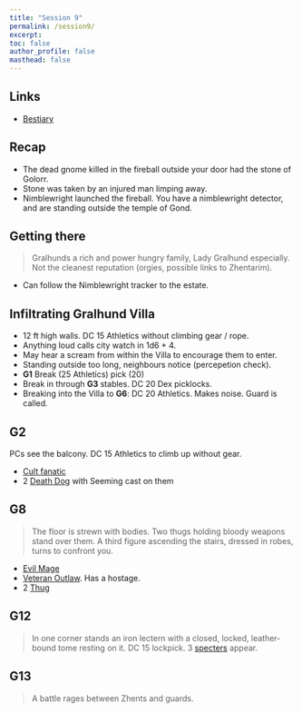 ```yaml
---
title: "Session 9"
permalink: /session9/
excerpt: 
toc: false
author_profile: false
masthead: false
---
```

## Links
- [Bestiary](https://dr-eigenvalue.github.io/bestiary/)

## Recap
- The dead gnome killed in the fireball outside your door had the stone of Golorr.
- Stone was taken by an injured man limping away.
- Nimblewright launched the fireball. You have a nimblewright detector, and are standing outside the temple of Gond.

## Getting there
> Gralhunds a rich and power hungry family, Lady Gralhund especially. Not the cleanest reputation (orgies, possible links to Zhentarim).
 - Can follow the Nimblewright tracker to the estate.

## Infiltrating Gralhund Villa
 - 12 ft high walls. DC 15 Athletics without climbing gear / rope.
 - Anything loud calls city watch in 1d6 + 4.
 - May hear a scream from within the Villa to encourage them to enter.
 - Standing outside too long, neighbours notice (percepetion check).
 - **G1** Break (25 Athletics) pick (20)
 - Break in through **G3** stables. DC 20 Dex picklocks.
 - Breaking into the Villa to **G6**: DC 20 Athletics. Makes noise. Guard is called.

## G2
 PCs see the balcony. DC 15 Athletics to climb up without gear.
  - [Cult fanatic](https://dr-eigenvalue.github.io/bestiary/creature/cult-fanatic)
  - 2 [Death Dog](https://dr-eigenvalue.github.io/bestiary/creature/death-dog) with Seeming cast on them

## G8
> The floor is strewn with bodies. Two thugs holding bloody weapons stand over them. A third figure ascending the stairs, dressed in robes, turns to confront you.
  - [Evil Mage](https://dr-eigenvalue.github.io/bestiary/creature/evil-mage)
  - [Veteran Outlaw]([https://dr-eigenvalue.github.io/bestiary/creature/veteran](https://dr-eigenvalue.github.io/bestiary/creature/veteran-outlaw)). Has a hostage.
  - 2 [Thug](https://dr-eigenvalue.github.io/bestiary/creature/thug)

## G12
> In one corner stands an iron lectern with a closed, locked, leather-bound tome resting on it.
DC 15 lockpick. 3 [specters](https://dr-eigenvalue.github.io/bestiary/creature/specter) appear.

## G13
> A battle rages between Zhents and guards.





